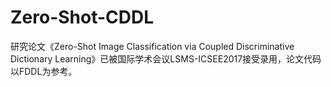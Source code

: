 # Zero-Shot-CDDL
研究论文《Zero-Shot Image Classification via Coupled Discriminative Dictionary Learning》已被国际学术会议LSMS-ICSEE2017接受录用，论文代码以FDDL为参考。
